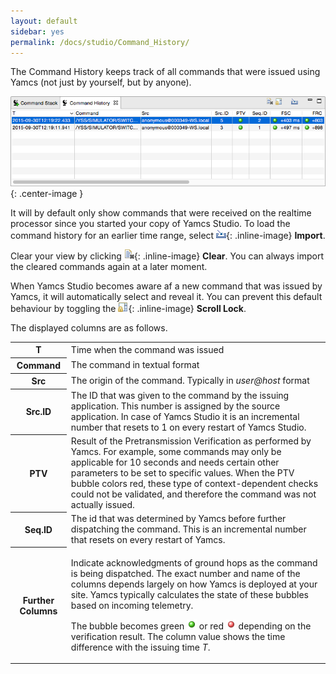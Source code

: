 ```yaml
---
layout: default
sidebar: yes
permalink: /docs/studio/Command_History/
---
```


The Command History keeps track of all commands that were issued using Yamcs (not just by yourself, but by anyone).

![Command Stack](/assets/studio/cmdhist.png){: .center-image }

It will by default only show commands that were received on the realtime processor since you started your copy of Yamcs Studio. To load the command history for an earlier time range, select ![Import](/assets/studio/icons/import_wiz.gif){: .inline-image} **Import**.

Clear your view by clicking ![Import](/assets/studio/icons/clear.png){: .inline-image} **Clear**. You can always import the cleared commands again at a later moment.

When Yamcs Studio becomes aware af a new command that was issued by Yamcs, it will automatically select and reveal it. You can prevent this default behaviour by toggling the ![Scroll Lock](/assets/studio/icons/lock_co.png){: .inline-image} **Scroll Lock**.

The displayed columns are as follows.

<table class="inline">
    <tr>
        <th>T</th>
        <td>Time when the command was issued</td>
    </tr>
    <tr>
        <th>Command</th>
        <td>The command in textual format</td>
    </tr>
    <tr>
        <th>Src</th>
        <td>The origin of the command. Typically in <em>user@host</em> format</td>
    </tr>
    <tr>
        <th>Src.ID</th>
        <td>The ID that was given to the command by the issuing application. This number is assigned by the source application. In case of Yamcs Studio it is an incremental number that resets to 1 on every restart of Yamcs Studio.</td>
    </tr>
    <tr>
        <th>PTV</th>
        <td>Result of the Pretransmission Verification as performed by Yamcs. For example, some commands may only be applicable for 10 seconds and needs certain other parameters to be set to specific values. When the PTV bubble colors red, these type of context-dependent checks could not be validated, and therefore the command was not actually issued.</td>
    </tr>
    <tr>
        <th>Seq.ID</th>
        <td>The id that was determined by Yamcs before further dispatching the command. This is an incremental number that resets on every restart of Yamcs.</td>
    </tr>
    <tr>
        <th>Further Columns</th>
        <td>
            <p>Indicate acknowledgments of ground hops as the command is being dispatched. The exact number and name of the columns depends largely on how Yamcs is deployed at your site. Yamcs typically calculates the state of these bubbles based on incoming telemetry.</p>
            <p>The bubble becomes green <img src="/assets/studio/icons/ok.png" class=".inline-image"> or red <img src="/assets/studio/icons/nok.png" class=".inline-image"> depending on the verification result. The column value shows the time difference with the issuing time <em>T</em>.</p>
        </td>
    </tr>
</table>
